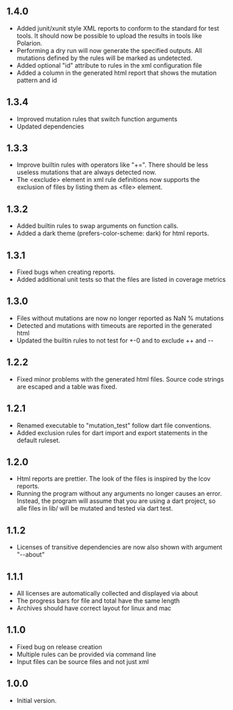 ## 1.4.0
 - Added junit/xunit style XML reports to conform to the standard for test tools.
   It should now be possible to upload the results in tools like Polarion.
 - Performing a dry run will now generate the specified outputs. All mutations
   defined by the rules will be marked as undetected.
 - Added optional "id" attribute to rules in the xml configuration file
 - Added a column in the generated html report that shows the mutation pattern and id

## 1.3.4
 - Improved mutation rules that switch function arguments
 - Updated dependencies

## 1.3.3
 - Improve builtin rules with operators like "+=". There should be less useless mutations that are always detected now.
 - The \<exclude\> element in xml rule definitions now supports the exclusion of files by listing them as \<file\> element.

## 1.3.2
 - Added builtin rules to swap arguments on function calls.
 - Added a dark theme (prefers-color-scheme: dark) for html reports.

## 1.3.1
 - Fixed bugs when creating reports.
 - Added additional unit tests so that the files are listed in coverage metrics

## 1.3.0
 - Files without mutations are now no longer reported as NaN % mutations
 - Detected and mutations with timeouts are reported in the generated html
 - Updated the builtin rules to not test for +-0 and to exclude ++ and --

## 1.2.2
 - Fixed minor problems with the generated html files. Source code strings are escaped and a table was fixed.

## 1.2.1
 - Renamed executable to "mutation_test" follow dart file conventions.
 - Added exclusion rules for dart import and export statements in the default ruleset.

## 1.2.0

- Html reports are prettier. The look of the files is inspired by the lcov reports.
- Running the program without any arguments no longer causes an error. Instead, the program
  will assume that you are using a dart project, so alle files in lib/ will be mutated and
  tested via dart test.

## 1.1.2

- Licenses of transitive dependencies are now also shown with argument "--about"

## 1.1.1

- All licenses are automatically collected and displayed via about
- The progress bars for file and total have the same length
- Archives should have correct layout for linux and mac


## 1.1.0

- Fixed bug on release creation
- Multiple rules can be provided via command line
- Input files can be source files and not just xml

## 1.0.0

- Initial version.
